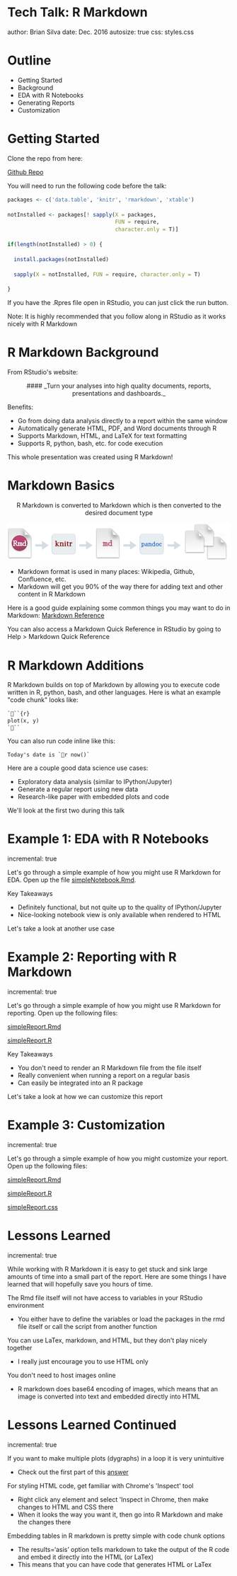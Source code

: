Tech Talk: R Markdown
===
author: Brian Silva
date: Dec. 2016
autosize: true
css: styles.css

<!-- Load some fonts that we want to use -->
<link href="https://fonts.googleapis.com/css?family=Lato|Slabo+27px" rel="stylesheet">

Outline
===

- Getting Started
- Background
- EDA with R Notebooks
- Generating Reports
- Customization


Getting Started
===

Clone the repo from here:

[Github Repo](https://github.com/silvabrian/tech-talk-rmarkdown)

You will need to run the following code before the talk:


```r
packages <- c('data.table', 'knitr', 'rmarkdown', 'xtable')

notInstalled <- packages[! sapply(X = packages, 
                                  FUN = require, 
                                  character.only = T)]

if(length(notInstalled) > 0) {
  
  install.packages(notInstalled)
  
  sapply(X = notInstalled, FUN = require, character.only = T)
  
}
```

<p style="font-size: 14px">
If you have the .Rpres file open in RStudio, you can just click the run button.
</p>

Note: It is highly recommended that you follow along in RStudio as it works nicely with R Markdown

R Markdown Background
===

From RStudio's website:
<center>
#### _Turn your analyses into high quality documents, reports, presentations and dashboards._
</center>

Benefits:
- Go from doing data analysis directly to a report within the same window
- Automatically generate HTML, PDF, and Word documents through R
- Supports Markdown, HTML, and LaTeX for text formatting
- Supports R, python, bash, etc. for code execution

This whole presentation was created using R Markdown!


Markdown Basics
===

<center>
<p>R Markdown is converted to Markdown which is then converted to the desired document type</p>

![](RMarkdownFlow.png)
</center>

- Markdown format is used in many places: Wikipedia, Github, Confluence, etc. 
- Markdown will get you 90% of the way there for adding text and other content in R Markdown

Here is a good guide explaining some common things you may want to do in Markdown: [Markdown Reference](https://en.support.wordpress.com/markdown-quick-reference/)

You can also access a Markdown Quick Reference in RStudio by going to Help > Markdown Quick Reference


R Markdown Additions
===

R Markdown builds on top of Markdown by allowing you to execute code written in R, python, bash, and other languages.  Here is what an example "code chunk" looks like:
<!-- Disregard the weird formatting in markdown, this was added so the code 
would display properly in HTML -->
```
```{r}
plot(x, y)
```
```

You can also run code inline like this:

<!-- Disregard the weird formatting in markdown, this was added so the code 
would display properly in HTML -->
```
Today's date is `r now()`
```

Here are a couple good data science use cases:

- Exploratory data analysis (similar to IPython/Jupyter)
- Generate a regular report using new data
- Research-like paper with embedded plots and code

We'll look at the first two during this talk

Example 1: EDA with R Notebooks
===
incremental: true

Let's go through a simple example of how you might use R Markdown for EDA.  Open up the file [simpleNotebook.Rmd](../examples/simpleNotebook.Rmd).

Key Takeaways
- Definitely functional, but not quite up to the quality of IPython/Jupyter
- Nice-looking notebook view is only available when rendered to HTML

Let's take a look at another use case


Example 2: Reporting with R Markdown
===
incremental: true

Let's go through a simple example of how you might use R Markdown for reporting.  Open up the following files:

[simpleReport.Rmd](../examples/simpleReport.Rmd)

[simpleReport.R](../examples/runSimpleReport.R) 

Key Takeaways
- You don't need to render an R Markdown file from the file itself
- Really convenient when running a report on a regular basis
- Can easily be integrated into an R package

Let's take a look at how we can customize this report

Example 3: Customization
===
incremental: true

Let's go through a simple example of how you might customize your report.  Open up the following files:

[simpleReport.Rmd](../examples/simpleReport.Rmd)

[simpleReport.R](../examples/runSimpleReport.R) 

[simpleReport.css](../examples/simpleReport.css)


Lessons Learned
===
incremental: true

While working with R Markdown it is easy to get stuck and sink large amounts of time into a small part of the report.  Here are some things I have learned that will hopefully save you hours of time.

The Rmd file itself will not have access to variables in your RStudio environment
- You either have to define the variables or load the packages in the rmd file itself or call the script from another function

You can use LaTex, markdown, and HTML, but they don't play nicely together
- I really just encourage you to use HTML only

You don't need to host images online
- R markdown does base64 encoding of images, which means that an image is converted into text and embedded directly into HTML

    
Lessons Learned Continued
===
incremental: true

If you want to make multiple plots (dygraphs) in a loop it is very unintuitive
- Check out the first part of this [answer](http://stackoverflow.com/a/17105758)

For styling HTML code, get familiar with Chrome's 'Inspect' tool
- Right click any element and select 'Inspect in Chrome, then make changes to HTML and CSS there
- When it looks the way you want it, then go into R Markdown and make the changes there

Embedding tables in R markdown is pretty simple with code chunk options
- The results=‘asis’ option tells markdown to take the output of the R code and embed it directly into the HTML (or LaTex)
- This means that you can have code that generates HTML or LaTex
